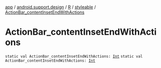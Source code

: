 [app](../../../index.md) / [android.support.design](../../index.md) / [R](../index.md) / [styleable](index.md) / [ActionBar_contentInsetEndWithActions](.)

# ActionBar_contentInsetEndWithActions

`static val ActionBar_contentInsetEndWithActions: `[`Int`](https://kotlinlang.org/api/latest/jvm/stdlib/kotlin/-int/index.html)
`static val ActionBar_contentInsetEndWithActions: `[`Int`](https://kotlinlang.org/api/latest/jvm/stdlib/kotlin/-int/index.html)